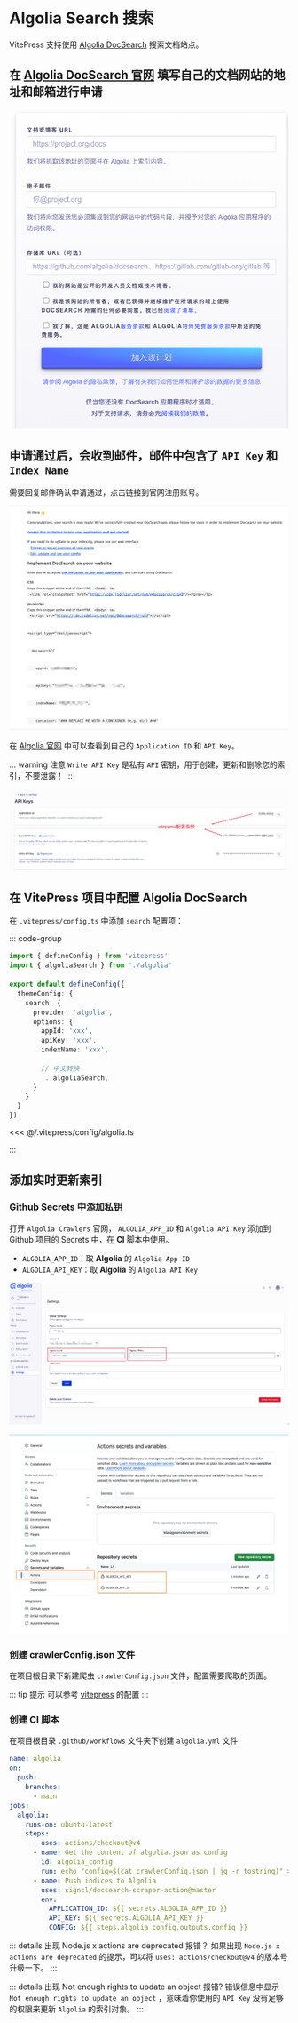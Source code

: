 # Algolia Search 搜索

VitePress 支持使用 [Algolia DocSearch](https://docsearch.algolia.com/docs/what-is-docsearch/) 搜索文档站点。

## 在 [Algolia DocSearch 官网](https://docsearch.algolia.com/apply) 填写自己的文档网站的地址和邮箱进行申请

![Algolia DocSearch 申请图片](/algolia/apply.png)

## 申请通过后，会收到邮件，邮件中包含了 `API Key` 和 `Index Name`

需要回复邮件确认申请通过，点击链接到官网注册账号。

![Algolia DocSearch 申请通过图片](/algolia/apply-reply.png)

在 [Algolia 官网](https://dashboard.algolia.com/) 中可以查看到自己的 `Application ID` 和 `API Key`。

::: warning 注意
`Write API Key` 是私有 `API` 密钥，用于创建，更新和删除您的索引，不要泄露！
:::

![查看 api-key ](/algolia/api-key.png)

## 在 VitePress 项目中配置 Algolia DocSearch

在 `.vitepress/config.ts` 中添加 `search` 配置项：

::: code-group

```ts [config.ts]
import { defineConfig } from 'vitepress'
import { algoliaSearch } from './algolia'

export default defineConfig({
  themeConfig: {
    search: {
      provider: 'algolia',
      options: {
        appId: 'xxx',
        apiKey: 'xxx',
        indexName: 'xxx',

        // 中文转换
        ...algoliaSearch,
      }
    }
  }
})
```

<<< @/.vitepress/config/algolia.ts

:::

## 添加实时更新索引

### Github Secrets 中添加私钥

打开 `Algolia Crawlers` 官网， `ALGOLIA_APP_ID` 和 `Algolia API Key` 添加到 Github 项目的 Secrets 中，在 **CI** 脚本中使用。

* `ALGOLIA_APP_ID`：取 **Algolia** 的 `Algolia App ID`
* `ALGOLIA_API_KEY`：取 **Algolia** 的 `Algolia API Key`

![crawler key图片](/algolia/crawler.png)

![github-secret 配置图片](/algolia/github-secret.png)

### 创建 crawlerConfig.json 文件

在项目根目录下新建爬虫 `crawlerConfig.json` 文件，配置需要爬取的页面。

::: tip 提示
可以参考 [vitepress](https://vitepress.dev/zh/reference/default-theme-search#crawler-config) 的配置
:::

### 创建 CI 脚本

在项目根目录 `.github/workflows` 文件夹下创建 `algolia.yml` 文件

```yml
name: algolia
on:
  push:
    branches:
      - main
jobs:
  algolia:
    runs-on: ubuntu-latest
    steps:
      - uses: actions/checkout@v4
      - name: Get the content of algolia.json as config
        id: algolia_config
        run: echo "config=$(cat crawlerConfig.json | jq -r tostring)" >> $GITHUB_OUTPUT
      - name: Push indices to Algolia
        uses: signcl/docsearch-scraper-action@master
        env:
          APPLICATION_ID: ${{ secrets.ALGOLIA_APP_ID }}
          API_KEY: ${{ secrets.ALGOLIA_API_KEY }}
          CONFIG: ${{ steps.algolia_config.outputs.config }}
```

::: details 出现 Node.js x actions are deprecated 报错？
如果出现 `Node.js x actions are deprecated` 的提示，可以将 `uses: actions/checkout@v4` 的版本号升级一下。
:::

::: details 出现 Not enough rights to update an object 报错?
错误信息中显示 `Not enough rights to update an object` ，意味着你使用的 `API Key` 没有足够的权限来更新 `Algolia` 的索引对象。
:::
